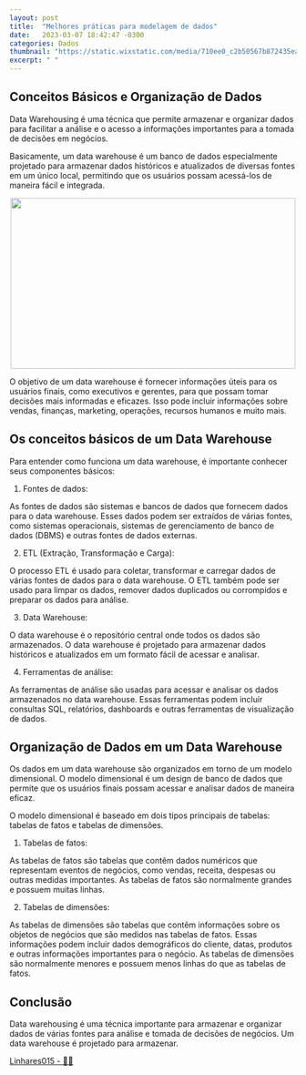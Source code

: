 ```yaml
---
layout: post
title:  "Melhores práticas para modelagem de dados"
date:   2023-03-07 18:42:47 -0300
categories: Dados
thumbnail: "https://static.wixstatic.com/media/710ee0_c2b50567b872435eac5c185f9386b0c7~mv2.jpg/v1/fill/w_3176,h_1640,al_c,q_90/710ee0_c2b50567b872435eac5c185f9386b0c7~mv2.webp"
excerpt: " "
---
```


## Conceitos Básicos e Organização de Dados

Data Warehousing é uma técnica que permite armazenar e organizar dados para facilitar a análise e o acesso a informações importantes para a tomada de decisões em negócios. 

Basicamente, um data warehouse é um banco de dados especialmente projetado para armazenar dados históricos e atualizados de diversas fontes em um único local, permitindo que os usuários possam acessá-los de maneira fácil e integrada.

<p align="center">
  <img src="https://static.wixstatic.com/media/710ee0_c2b50567b872435eac5c185f9386b0c7~mv2.jpg/v1/fill/w_3176,h_1640,al_c,q_90/710ee0_c2b50567b872435eac5c185f9386b0c7~mv2.webp" width="500" height="300">
</p>

O objetivo de um data warehouse é fornecer informações úteis para os usuários finais, como executivos e gerentes, para que possam tomar decisões mais informadas e eficazes. Isso pode incluir informações sobre vendas, finanças, marketing, operações, recursos humanos e muito mais.

## Os conceitos básicos de um Data Warehouse

Para entender como funciona um data warehouse, é importante conhecer seus componentes básicos:

1. Fontes de dados: 

As fontes de dados são sistemas e bancos de dados que fornecem dados para o data warehouse. Esses dados podem ser extraídos de várias fontes, como sistemas operacionais, sistemas de gerenciamento de banco de dados (DBMS) e outras fontes de dados externas.

2. ETL (Extração, Transformação e Carga): 

O processo ETL é usado para coletar, transformar e carregar dados de várias fontes de dados para o data warehouse. O ETL também pode ser usado para limpar os dados, remover dados duplicados ou corrompidos e preparar os dados para análise.

3. Data Warehouse: 

O data warehouse é o repositório central onde todos os dados são armazenados. O data warehouse é projetado para armazenar dados históricos e atualizados em um formato fácil de acessar e analisar.

4. Ferramentas de análise: 

As ferramentas de análise são usadas para acessar e analisar os dados armazenados no data warehouse. Essas ferramentas podem incluir consultas SQL, relatórios, dashboards e outras ferramentas de visualização de dados.

## Organização de Dados em um Data Warehouse

Os dados em um data warehouse são organizados em torno de um modelo dimensional. O modelo dimensional é um design de banco de dados que permite que os usuários finais possam acessar e analisar dados de maneira eficaz. 

O modelo dimensional é baseado em dois tipos principais de tabelas: tabelas de fatos e tabelas de dimensões.

1. Tabelas de fatos: 

As tabelas de fatos são tabelas que contêm dados numéricos que representam eventos de negócios, como vendas, receita, despesas ou outras medidas importantes. As tabelas de fatos são normalmente grandes e possuem muitas linhas.

2. Tabelas de dimensões: 

As tabelas de dimensões são tabelas que contêm informações sobre os objetos de negócios que são medidos nas tabelas de fatos. Essas informações podem incluir dados demográficos do cliente, datas, produtos e outras informações importantes para o negócio. As tabelas de dimensões são normalmente menores e possuem menos linhas do que as tabelas de fatos.

## Conclusão

Data warehousing é uma técnica importante para armazenar e organizar dados de várias fontes para análise e tomada de decisões de negócios. Um data warehouse é projetado para armazenar.

[Linhares015 - 🧙‍♂️](https://github.com/Linhares015)